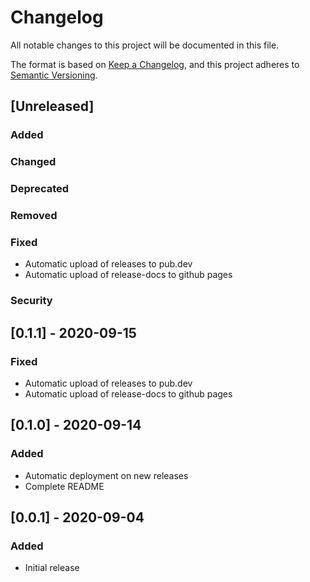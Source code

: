 # Changelog
All notable changes to this project will be documented in this file.

The format is based on [Keep a Changelog](https://keepachangelog.com/en/1.0.0/),
and this project adheres to [Semantic Versioning](https://semver.org/spec/v2.0.0.html).

## [Unreleased]
### Added
### Changed
### Deprecated
### Removed
### Fixed
- Automatic upload of releases to pub.dev
- Automatic upload of release-docs to github pages
### Security

## [0.1.1] - 2020-09-15
### Fixed
- Automatic upload of releases to pub.dev
- Automatic upload of release-docs to github pages

## [0.1.0] - 2020-09-14
### Added
- Automatic deployment on new releases
- Complete README

## [0.0.1] - 2020-09-04
### Added
- Initial release
